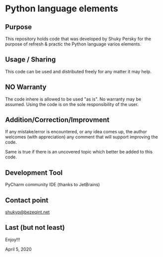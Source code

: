 # Python language elements

## Purpose
This repository holds code that was developed by Shuky Persky for the purpose of 
refresh & practic the Python language varios elements.

## Usage / Sharing
This code can be used and distributed freely for any matter it may help.

## NO Warranty
The code inhere is allowed to be used "as is". No warranty may be assumed.
Using the code is on the sole responsibility of the user.

## Addition/Correction/Improvment
If any mistake/error is encountered, or any idea comes up, the author welcomes 
(with appreciation) any comment that will support improving the code.

Same is true if there is an uncovered topic which better be added to this code.

## Development Tool
PyCharm community IDE (thanks to JetBrains)

## Contact point
shukyp@bezeqint.net

## Last (but not least)
Enjoy!!!

April 5, 2020


